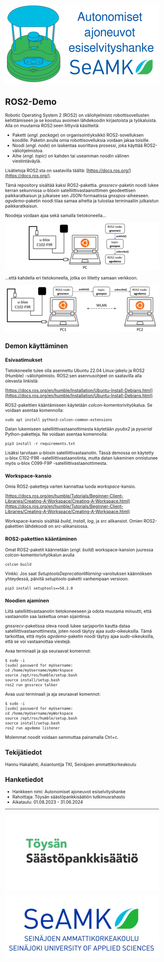 ![hankkeen_logo](/images/roveri_logo.svg)

# ROS2-Demo

Robotic Operating System 2 (ROS2) on väliohjelmisto robottisovellusten kehittämiseen ja se koostuu avoimen lähdekoodin kirjastoista ja työkaluista. Alla on muutamia ROS2:seen liittyviä käsitteitä:
* Paketti (*engl. package*) on organisointiyksikkö ROS2-sovelluksen koodille. Paketin avulla omia robottisovelluksia voidaan jakaa toisille.
* Noodi (*engl. node*) on laskentaa suorittava prosessi, joka käyttää ROS2-väliohjelmistoa.
* Aihe (*engl. topic*) on kahden tai useamman noodin välinen viestintäväylä.

Lisätietoja ROS2:sta on saatavilla täältä: [https://docs.ros.org/](https://docs.ros.org/).

Tämä repository sisältää kaksi ROS2-pakettia. *gnssrecv*-paketin noodi lukee kerran sekunnissa u-bloxin satelliittivastaanottimen geodeettisen paikkaratkaisun ja julkaisee sen JSON-formaatissa *gnsspos*-aiheeseen. *agvdemo*-paketin noodi tilaa samaa aihetta ja tulostaa terminaaliin julkaistun paikkaratkaisun.

Noodeja voidaan ajaa sekä samalla tietokoneella...

![option1](/images/demo_option1.png)

...että kahdella eri tietokoneella, jotka on liitetty samaan verkkoon.

![option2](/images/demo_option2.png)

## Demon käyttäminen

### Esivaatimukset

Tietokoneelle tulee olla asennettu Ubuntu 22.04 Linux-jakelu ja ROS2 (Humble) -väliohjelmisto. ROS2:sen asennusohjeet on saatavilla alla olevasta linkistä:

[https://docs.ros.org/en/humble/Installation/Ubuntu-Install-Debians.html](https://docs.ros.org/en/humble/Installation/Ubuntu-Install-Debians.html)

ROS2-pakettien kääntämiseen käytetään *colcon*-komentorivityökalua. Se voidaan asentaa komennolla:

```
sudo apt install python3-colcon-common-extensions
```

Datan lukemiseen satelliittivastaanottimesta käytetään *pyubx2* ja *pyserial* Python-paketteja. Ne voidaan asentaa komennolla:

```
pip3 install -r requirements.txt
```

Lisäksi tarvitaan u-bloxin satelliittivastaanotin. Tässä demossa on käytetty u-blox C102-F9R -satelliittivastaanotinta, mutta datan lukeminen onnistunee myös u-blox C099-F9P -satelliittivastaanottimesta.

### Workspace-kansio

Omia ROS2-paketteja varten kannattaa luoda *workspace*-kansio.

[https://docs.ros.org/en/humble/Tutorials/Beginner-Client-Libraries/Creating-A-Workspace/Creating-A-Workspace.html](https://docs.ros.org/en/humble/Tutorials/Beginner-Client-Libraries/Creating-A-Workspace/Creating-A-Workspace.html)

Workspace-kansio sisältää *build*, *install*, *log*, ja *src* alikansiot. Omien ROS2-pakettien lähdekoodi on *src*-alikansiossa.

### ROS2-pakettien kääntäminen

Omat ROS2-paketit käännetään (*engl. build*) workspace-kansion juuressa *colcon*-komentorivityökalun avulla

```
colcon build
```

Vinkki: Jos saat *SetuptoolsDeprecationWarning*-varoituksen käännöksen yhteydessä, päivitä *setuptools*-paketti vanhempaan versioon.

```
pip3 install setuptools==58.2.0
```

### Noodien ajaminen

Liitä satelliittivastaanotin tietokoneeseen ja odota muutama minuutti, että vastaanotin saa laskettua oman sijaintinsa.

*gnssrecv*-paketissa oleva noodi lukee sarjaportin kautta dataa satelliittivastaanottimesta, joten noodi täytyy ajaa *sudo*-oikeuksilla. Tämä tarkoittaa, että myös *agvdemo*-paketin noodi täytyy ajaa *sudo*-oikeuksilla, että se voi vastaanottaa viestejä.

Avaa terminaali ja aja seuraavat komennot:
```
$ sudo -i
[sudo] password for myUsername: 
cd /home/myUsername/myWorkspace
source /opt/ros/humble/setup.bash
source install/setup.bash
ros2 run gnssrecv talker
```

Avaa uusi terminaali ja aja seuraavat komennot:
```
$ sudo -i
[sudo] password for myUsername: 
cd /home/myUsername/myWorkspace
source /opt/ros/humble/setup.bash
source install/setup.bash
ros2 run agvdemo listener
```

Molemmat noodit voidaan sammuttaa painamalla Ctrl+c.

## Tekijätiedot

Hannu Hakalahti, Asiantuntija TKI, Seinäjoen ammattikorkeakoulu

## Hanketiedot

* Hankkeen nimi: Autonomiset ajoneuvot esiselvityshanke
* Rahoittaja: Töysän säästöpankkisäätiön tutkimusrahasto
* Aikataulu: 01.08.2023 - 31.06.2024
---
![rahoittajan_logo](/images/toysan-saastopankkisaatio-logo.jpg)

![seamk_logo](/images/SEAMK_vaaka_fi_en_RGB_1200x486.jpg)